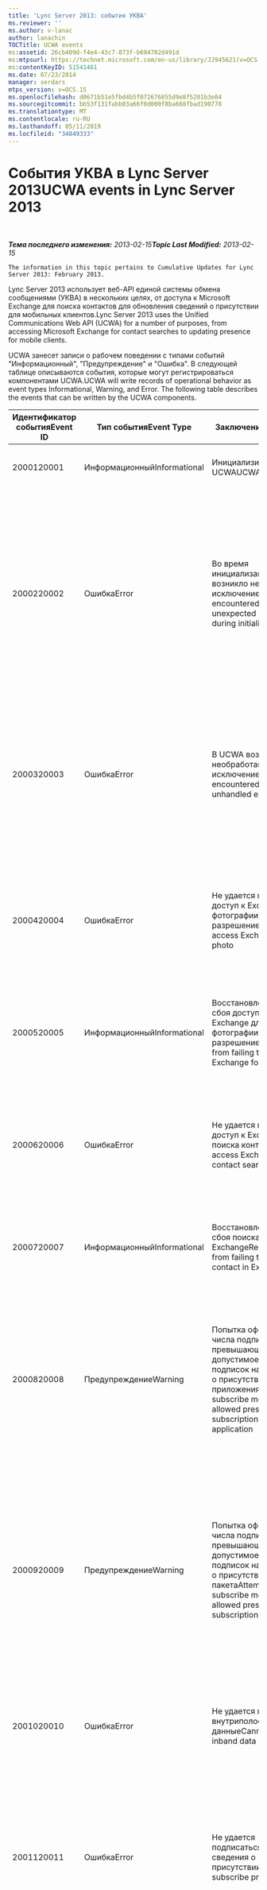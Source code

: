 ```yaml
---
title: 'Lync Server 2013: события УКВА'
ms.reviewer: ''
ms.author: v-lanac
author: lanachin
TOCTitle: UCWA events
ms:assetid: 26cb409d-f4e4-43c7-873f-b694702d491d
ms:mtpsurl: https://technet.microsoft.com/en-us/library/JJ945621(v=OCS.15)
ms:contentKeyID: 51541461
ms.date: 07/23/2014
manager: serdars
mtps_version: v=OCS.15
ms.openlocfilehash: d0671b51e5fbd4b5f072676855d9e8f5201b3e04
ms.sourcegitcommit: bb53f131fabb03a66f0d000f8ba668fbad190778
ms.translationtype: MT
ms.contentlocale: ru-RU
ms.lasthandoff: 05/11/2019
ms.locfileid: "34849333"
---
```

<div data-xmlns="http://www.w3.org/1999/xhtml">

<div class="topic" data-xmlns="http://www.w3.org/1999/xhtml" data-msxsl="urn:schemas-microsoft-com:xslt" data-cs="http://msdn.microsoft.com/en-us/">

<div data-asp="http://msdn2.microsoft.com/asp">

# <a name="ucwa-events-in-lync-server-2013"></a><span data-ttu-id="d5f33-102">События УКВА в Lync Server 2013</span><span class="sxs-lookup"><span data-stu-id="d5f33-102">UCWA events in Lync Server 2013</span></span>

</div>

<div id="mainSection">

<div id="mainBody">

<span> </span>

<span data-ttu-id="d5f33-103">_**Тема последнего изменения:** 2013-02-15_</span><span class="sxs-lookup"><span data-stu-id="d5f33-103">_**Topic Last Modified:** 2013-02-15_</span></span>

    The information in this topic pertains to Cumulative Updates for Lync Server 2013: February 2013.

<span data-ttu-id="d5f33-104">Lync Server 2013 использует веб-API единой системы обмена сообщениями (УКВА) в нескольких целях, от доступа к Microsoft Exchange для поиска контактов для обновления сведений о присутствии для мобильных клиентов.</span><span class="sxs-lookup"><span data-stu-id="d5f33-104">Lync Server 2013 uses the Unified Communications Web API (UCWA) for a number of purposes, from accessing Microsoft Exchange for contact searches to updating presence for mobile clients.</span></span>

<span data-ttu-id="d5f33-p101">UCWA занесет записи о рабочем поведении с типами событий "Информационный", "Предупреждение" и "Ошибка". В следующей таблице описываются события, которые могут регистрироваться компонентами UCWA.</span><span class="sxs-lookup"><span data-stu-id="d5f33-p101">UCWA will write records of operational behavior as event types Informational, Warning, and Error. The following table describes the events that can be written by the UCWA components.</span></span>


<table>
<colgroup>
<col style="width: 25%" />
<col style="width: 25%" />
<col style="width: 25%" />
<col style="width: 25%" />
</colgroup>
<thead>
<tr class="header">
<th><span data-ttu-id="d5f33-107">Идентификатор события</span><span class="sxs-lookup"><span data-stu-id="d5f33-107">Event ID</span></span></th>
<th><span data-ttu-id="d5f33-108">Тип события</span><span class="sxs-lookup"><span data-stu-id="d5f33-108">Event Type</span></span></th>
<th><span data-ttu-id="d5f33-109">Заключение</span><span class="sxs-lookup"><span data-stu-id="d5f33-109">Summary</span></span></th>
<th><span data-ttu-id="d5f33-110">Причина и решение проблемы</span><span class="sxs-lookup"><span data-stu-id="d5f33-110">Cause and Resolution</span></span></th>
</tr>
</thead>
<tbody>
<tr class="odd">
<td><p><span data-ttu-id="d5f33-111">20001</span><span class="sxs-lookup"><span data-stu-id="d5f33-111">20001</span></span></p></td>
<td><p><span data-ttu-id="d5f33-112">Информационный</span><span class="sxs-lookup"><span data-stu-id="d5f33-112">Informational</span></span></p></td>
<td><p><span data-ttu-id="d5f33-113">Инициализировано UCWA</span><span class="sxs-lookup"><span data-stu-id="d5f33-113">UCWA initialized</span></span></p></td>
<td><p><span data-ttu-id="d5f33-114">Н/Д</span><span class="sxs-lookup"><span data-stu-id="d5f33-114">N/A</span></span></p>
<p><span data-ttu-id="d5f33-115">Н/Д</span><span class="sxs-lookup"><span data-stu-id="d5f33-115">N/A</span></span></p></td>
</tr>
<tr class="even">
<td><p><span data-ttu-id="d5f33-116">20002</span><span class="sxs-lookup"><span data-stu-id="d5f33-116">20002</span></span></p></td>
<td><p><span data-ttu-id="d5f33-117">Ошибка</span><span class="sxs-lookup"><span data-stu-id="d5f33-117">Error</span></span></p></td>
<td><p><span data-ttu-id="d5f33-118">Во время инициализации UCWA возникло неожиданное исключение</span><span class="sxs-lookup"><span data-stu-id="d5f33-118">UCWA encountered an unexpected exception during initialization</span></span></p></td>
<td><p><span data-ttu-id="d5f33-119">Во время инициализации возникла неожиданная ошибка</span><span class="sxs-lookup"><span data-stu-id="d5f33-119">An unexpected error has occurred during initialization</span></span></p>
<p><span data-ttu-id="d5f33-120">Изучите сведения об исключении в соответствующей записи журнала событий, чтобы определить возможную причину</span><span class="sxs-lookup"><span data-stu-id="d5f33-120">Examine the exception details in the associated event log entry to determine the possible cause</span></span></p></td>
</tr>
<tr class="odd">
<td><p><span data-ttu-id="d5f33-121">20003</span><span class="sxs-lookup"><span data-stu-id="d5f33-121">20003</span></span></p></td>
<td><p><span data-ttu-id="d5f33-122">Ошибка</span><span class="sxs-lookup"><span data-stu-id="d5f33-122">Error</span></span></p></td>
<td><p><span data-ttu-id="d5f33-123">В UCWA возникло необработанное исключение</span><span class="sxs-lookup"><span data-stu-id="d5f33-123">UCWA encountered an unhandled exception</span></span></p></td>
<td><p><span data-ttu-id="d5f33-124">Возникло необработанное исключение</span><span class="sxs-lookup"><span data-stu-id="d5f33-124">An unhandled exception happened</span></span></p>
<p><span data-ttu-id="d5f33-p102">Перезапустите сервер. Если проблема не устранена, обратитесь в службу поддержки продукта.</span><span class="sxs-lookup"><span data-stu-id="d5f33-p102">Restart the server. If the problem persists contact product support</span></span></p></td>
</tr>
<tr class="even">
<td><p><span data-ttu-id="d5f33-127">20004</span><span class="sxs-lookup"><span data-stu-id="d5f33-127">20004</span></span></p></td>
<td><p><span data-ttu-id="d5f33-128">Ошибка</span><span class="sxs-lookup"><span data-stu-id="d5f33-128">Error</span></span></p></td>
<td><p><span data-ttu-id="d5f33-129">Не удается получить доступ к Exchange для фотографии с высоким разрешением</span><span class="sxs-lookup"><span data-stu-id="d5f33-129">Cannot access Exchange for HD photo</span></span></p></td>
<td><p><span data-ttu-id="d5f33-130">Недоступно подключение к Exchange</span><span class="sxs-lookup"><span data-stu-id="d5f33-130">Connection to Exchange is not available</span></span></p>
<p><span data-ttu-id="d5f33-131">Убедитесь в доступности соединения с Exchange</span><span class="sxs-lookup"><span data-stu-id="d5f33-131">Make sure the connection to Exchange is available</span></span></p></td>
</tr>
<tr class="odd">
<td><p><span data-ttu-id="d5f33-132">20005</span><span class="sxs-lookup"><span data-stu-id="d5f33-132">20005</span></span></p></td>
<td><p><span data-ttu-id="d5f33-133">Информационный</span><span class="sxs-lookup"><span data-stu-id="d5f33-133">Informational</span></span></p></td>
<td><p><span data-ttu-id="d5f33-134">Восстановление после сбоя доступа к Exchange для фотографии с высоким разрешением</span><span class="sxs-lookup"><span data-stu-id="d5f33-134">Recovered from failing to access Exchange for HD photo</span></span></p></td>
<td><p><span data-ttu-id="d5f33-135">Н/Д</span><span class="sxs-lookup"><span data-stu-id="d5f33-135">N/A</span></span></p></td>
</tr>
<tr class="even">
<td><p><span data-ttu-id="d5f33-136">20006</span><span class="sxs-lookup"><span data-stu-id="d5f33-136">20006</span></span></p></td>
<td><p><span data-ttu-id="d5f33-137">Ошибка</span><span class="sxs-lookup"><span data-stu-id="d5f33-137">Error</span></span></p></td>
<td><p><span data-ttu-id="d5f33-138">Не удается получить доступ к Exchange для поиска контакта</span><span class="sxs-lookup"><span data-stu-id="d5f33-138">Cannot access Exchange for contact search</span></span></p></td>
<td><p><span data-ttu-id="d5f33-139">Недоступно подключение к Exchange</span><span class="sxs-lookup"><span data-stu-id="d5f33-139">Connection to Exchange is not available</span></span></p>
<p><span data-ttu-id="d5f33-140">Убедитесь в доступности соединения с Exchange</span><span class="sxs-lookup"><span data-stu-id="d5f33-140">Make sure the connection to Exchange is available</span></span></p></td>
</tr>
<tr class="odd">
<td><p><span data-ttu-id="d5f33-141">20007</span><span class="sxs-lookup"><span data-stu-id="d5f33-141">20007</span></span></p></td>
<td><p><span data-ttu-id="d5f33-142">Информационный</span><span class="sxs-lookup"><span data-stu-id="d5f33-142">Informational</span></span></p></td>
<td><p><span data-ttu-id="d5f33-143">Восстановление после сбоя поиска контакта в Exchange</span><span class="sxs-lookup"><span data-stu-id="d5f33-143">Recovered from failing to search contact in Exchange</span></span></p></td>
<td><p><span data-ttu-id="d5f33-144">Н/Д</span><span class="sxs-lookup"><span data-stu-id="d5f33-144">N/A</span></span></p></td>
</tr>
<tr class="even">
<td><p><span data-ttu-id="d5f33-145">20008</span><span class="sxs-lookup"><span data-stu-id="d5f33-145">20008</span></span></p></td>
<td><p><span data-ttu-id="d5f33-146">Предупреждение</span><span class="sxs-lookup"><span data-stu-id="d5f33-146">Warning</span></span></p></td>
<td><p><span data-ttu-id="d5f33-147">Попытка оформления числа подписок, превышающего допустимое количество подписок на сведения о присутствии для приложения</span><span class="sxs-lookup"><span data-stu-id="d5f33-147">Attempt to subscribe more than the allowed presence subscriptions per application</span></span></p></td>
<td><p><span data-ttu-id="d5f33-148">Попытка оформления числа подписок, превышающего допустимое количество подписок на сведения о присутствии для приложения</span><span class="sxs-lookup"><span data-stu-id="d5f33-148">Attempt to subscribe more than the allowed presence subscriptions per application</span></span></p>
<p><span data-ttu-id="d5f33-149">Проверьте клиенты на наличие лишних подписок</span><span class="sxs-lookup"><span data-stu-id="d5f33-149">Check the clients for unnecessary subscriptions</span></span></p></td>
</tr>
<tr class="odd">
<td><p><span data-ttu-id="d5f33-150">20009</span><span class="sxs-lookup"><span data-stu-id="d5f33-150">20009</span></span></p></td>
<td><p><span data-ttu-id="d5f33-151">Предупреждение</span><span class="sxs-lookup"><span data-stu-id="d5f33-151">Warning</span></span></p></td>
<td><p><span data-ttu-id="d5f33-152">Попытка оформления числа подписок, превышающего допустимое количество подписок на сведения о присутствии для пакета</span><span class="sxs-lookup"><span data-stu-id="d5f33-152">Attempt to subscribe more than the allowed presence subscriptions per batch</span></span></p></td>
<td><p><span data-ttu-id="d5f33-153">Попытка оформления числа подписок, превышающего допустимое количество подписок на сведения о присутствии для пакета</span><span class="sxs-lookup"><span data-stu-id="d5f33-153">Attempt to subscribe more than the allowed presence subscriptions per batch</span></span></p>
<p><span data-ttu-id="d5f33-154">Проверьте клиенты на наличие лишних подписок</span><span class="sxs-lookup"><span data-stu-id="d5f33-154">Check the clients for unnecessary subscriptions</span></span></p></td>
</tr>
<tr class="even">
<td><p><span data-ttu-id="d5f33-155">20010</span><span class="sxs-lookup"><span data-stu-id="d5f33-155">20010</span></span></p></td>
<td><p><span data-ttu-id="d5f33-156">Ошибка</span><span class="sxs-lookup"><span data-stu-id="d5f33-156">Error</span></span></p></td>
<td><p><span data-ttu-id="d5f33-157">Не удается получить внутриполосные данные</span><span class="sxs-lookup"><span data-stu-id="d5f33-157">Cannot retrieve inband data</span></span></p></td>
<td><p><span data-ttu-id="d5f33-158">Не удается получить внутриполосные данные</span><span class="sxs-lookup"><span data-stu-id="d5f33-158">Cannot retrieve inband data</span></span></p>
<p><span data-ttu-id="d5f33-159">Если проблема не устранена, обратитесь в службу поддержки продукта.</span><span class="sxs-lookup"><span data-stu-id="d5f33-159">If the problem persists contact product support</span></span></p></td>
</tr>
<tr class="odd">
<td><p><span data-ttu-id="d5f33-160">20011</span><span class="sxs-lookup"><span data-stu-id="d5f33-160">20011</span></span></p></td>
<td><p><span data-ttu-id="d5f33-161">Ошибка</span><span class="sxs-lookup"><span data-stu-id="d5f33-161">Error</span></span></p></td>
<td><p><span data-ttu-id="d5f33-162">Не удается подписаться на сведения о присутствии</span><span class="sxs-lookup"><span data-stu-id="d5f33-162">Cannot subscribe presence</span></span></p></td>
<td><p><span data-ttu-id="d5f33-163">Не удается подписаться на сведения о присутствии</span><span class="sxs-lookup"><span data-stu-id="d5f33-163">Cannot subscribe presence</span></span></p>
<p><span data-ttu-id="d5f33-164">Если проблема не устранена, обратитесь в службу поддержки продукта.</span><span class="sxs-lookup"><span data-stu-id="d5f33-164">If the problem persists contact product support</span></span></p></td>
</tr>
<tr class="even">
<td><p><span data-ttu-id="d5f33-165">20012</span><span class="sxs-lookup"><span data-stu-id="d5f33-165">20012</span></span></p></td>
<td><p><span data-ttu-id="d5f33-166">Ошибка</span><span class="sxs-lookup"><span data-stu-id="d5f33-166">Error</span></span></p></td>
<td><p><span data-ttu-id="d5f33-167">Не удалось зарегистрировать конечную точку</span><span class="sxs-lookup"><span data-stu-id="d5f33-167">Failed to register endpoint</span></span></p></td>
<td><p><span data-ttu-id="d5f33-168">Не удалось зарегистрировать конечную точку</span><span class="sxs-lookup"><span data-stu-id="d5f33-168">Failed to register endpoint</span></span></p>
<p><span data-ttu-id="d5f33-169">Если проблема не устранена, обратитесь в службу поддержки продукта.</span><span class="sxs-lookup"><span data-stu-id="d5f33-169">If the problem persists contact product support</span></span></p></td>
</tr>
<tr class="odd">
<td><p><span data-ttu-id="d5f33-170">20013</span><span class="sxs-lookup"><span data-stu-id="d5f33-170">20013</span></span></p></td>
<td><p><span data-ttu-id="d5f33-171">Ошибка</span><span class="sxs-lookup"><span data-stu-id="d5f33-171">Error</span></span></p></td>
<td><p><span data-ttu-id="d5f33-172">IM MCU недоступен</span><span class="sxs-lookup"><span data-stu-id="d5f33-172">IM MCU is unavailable</span></span></p></td>
<td><p><span data-ttu-id="d5f33-173">IM MCU недоступен</span><span class="sxs-lookup"><span data-stu-id="d5f33-173">IM MCU is unavailable</span></span></p>
<p><span data-ttu-id="d5f33-174">Проверьте, запущен ли IM MCU</span><span class="sxs-lookup"><span data-stu-id="d5f33-174">See whether IM MCU is running</span></span></p></td>
</tr>
<tr class="even">
<td><p><span data-ttu-id="d5f33-175">20014</span><span class="sxs-lookup"><span data-stu-id="d5f33-175">20014</span></span></p></td>
<td><p><span data-ttu-id="d5f33-176">Информационный</span><span class="sxs-lookup"><span data-stu-id="d5f33-176">Informational</span></span></p></td>
<td><p><span data-ttu-id="d5f33-177">Восстановление после сбоя подключения к IM MCU</span><span class="sxs-lookup"><span data-stu-id="d5f33-177">Recovered from failing to connect to IM MCU</span></span></p></td>
<td><p><span data-ttu-id="d5f33-178">Н/Д</span><span class="sxs-lookup"><span data-stu-id="d5f33-178">N/A</span></span></p></td>
</tr>
<tr class="odd">
<td><p><span data-ttu-id="d5f33-179">20015</span><span class="sxs-lookup"><span data-stu-id="d5f33-179">20015</span></span></p></td>
<td><p><span data-ttu-id="d5f33-180">Ошибка</span><span class="sxs-lookup"><span data-stu-id="d5f33-180">Error</span></span></p></td>
<td><p><span data-ttu-id="d5f33-181">AV MCU недоступен</span><span class="sxs-lookup"><span data-stu-id="d5f33-181">AV MCU is unavailable</span></span></p></td>
<td><p><span data-ttu-id="d5f33-182">AV MCU недоступен</span><span class="sxs-lookup"><span data-stu-id="d5f33-182">AV MCU is unavailable</span></span></p>
<p><span data-ttu-id="d5f33-183">Проверьте, запущен ли AV MCU</span><span class="sxs-lookup"><span data-stu-id="d5f33-183">See whether AV MCU is running</span></span></p></td>
</tr>
<tr class="even">
<td><p><span data-ttu-id="d5f33-184">20016</span><span class="sxs-lookup"><span data-stu-id="d5f33-184">20016</span></span></p></td>
<td><p><span data-ttu-id="d5f33-185">Информационный</span><span class="sxs-lookup"><span data-stu-id="d5f33-185">Informational</span></span></p></td>
<td><p><span data-ttu-id="d5f33-186">Восстановление после сбоя подключения к AV MCU</span><span class="sxs-lookup"><span data-stu-id="d5f33-186">Recovered from failing to connect to AV MCU</span></span></p></td>
<td><p><span data-ttu-id="d5f33-187">Н/Д</span><span class="sxs-lookup"><span data-stu-id="d5f33-187">N/A</span></span></p></td>
</tr>
<tr class="odd">
<td><p><span data-ttu-id="d5f33-188">20017</span><span class="sxs-lookup"><span data-stu-id="d5f33-188">20017</span></span></p></td>
<td><p><span data-ttu-id="d5f33-189">Ошибка</span><span class="sxs-lookup"><span data-stu-id="d5f33-189">Error</span></span></p></td>
<td><p><span data-ttu-id="d5f33-190">AS MCU недоступен</span><span class="sxs-lookup"><span data-stu-id="d5f33-190">AS MCU is unavailable</span></span></p></td>
<td><p><span data-ttu-id="d5f33-191">AS MCU недоступен</span><span class="sxs-lookup"><span data-stu-id="d5f33-191">AS MCU is unavailable</span></span></p>
<p><span data-ttu-id="d5f33-192">Проверьте, запущен ли AS MCU</span><span class="sxs-lookup"><span data-stu-id="d5f33-192">See whether AS MCU is running</span></span></p></td>
</tr>
<tr class="even">
<td><p><span data-ttu-id="d5f33-193">20018</span><span class="sxs-lookup"><span data-stu-id="d5f33-193">20018</span></span></p></td>
<td><p><span data-ttu-id="d5f33-194">Информационный</span><span class="sxs-lookup"><span data-stu-id="d5f33-194">Informational</span></span></p></td>
<td><p><span data-ttu-id="d5f33-195">Восстановление после сбоя подключения к AS MCU</span><span class="sxs-lookup"><span data-stu-id="d5f33-195">Recovered from failing to connect to AS MCU</span></span></p></td>
<td><p><span data-ttu-id="d5f33-196">Н/Д</span><span class="sxs-lookup"><span data-stu-id="d5f33-196">N/A</span></span></p></td>
</tr>
<tr class="odd">
<td><p><span data-ttu-id="d5f33-197">20019</span><span class="sxs-lookup"><span data-stu-id="d5f33-197">20019</span></span></p></td>
<td><p><span data-ttu-id="d5f33-198">Ошибка</span><span class="sxs-lookup"><span data-stu-id="d5f33-198">Error</span></span></p></td>
<td><p><span data-ttu-id="d5f33-199">MCU данных недоступен</span><span class="sxs-lookup"><span data-stu-id="d5f33-199">Data MCU is unavailable</span></span></p></td>
<td><p><span data-ttu-id="d5f33-200">MCU данных недоступен</span><span class="sxs-lookup"><span data-stu-id="d5f33-200">Data MCU is unavailable</span></span></p>
<p><span data-ttu-id="d5f33-201">Проверьте, запущен ли MCU данных</span><span class="sxs-lookup"><span data-stu-id="d5f33-201">See whether Data MCU is running</span></span></p></td>
</tr>
<tr class="even">
<td><p><span data-ttu-id="d5f33-202">20020</span><span class="sxs-lookup"><span data-stu-id="d5f33-202">20020</span></span></p></td>
<td><p><span data-ttu-id="d5f33-203">Информационный</span><span class="sxs-lookup"><span data-stu-id="d5f33-203">Informational</span></span></p></td>
<td><p><span data-ttu-id="d5f33-204">Восстановление после сбоя подключения к MCU данных</span><span class="sxs-lookup"><span data-stu-id="d5f33-204">Recovered from failing to connect to Data MCU</span></span></p></td>
<td><p><span data-ttu-id="d5f33-205">Н/Д</span><span class="sxs-lookup"><span data-stu-id="d5f33-205">N/A</span></span></p></td>
</tr>
<tr class="odd">
<td><p><span data-ttu-id="d5f33-206">20021</span><span class="sxs-lookup"><span data-stu-id="d5f33-206">20021</span></span></p></td>
<td><p><span data-ttu-id="d5f33-207">Ошибка</span><span class="sxs-lookup"><span data-stu-id="d5f33-207">Error</span></span></p></td>
<td><p><span data-ttu-id="d5f33-208">Не удается присоединиться к IM MCU</span><span class="sxs-lookup"><span data-stu-id="d5f33-208">Cannot join IM MCU</span></span></p></td>
<td><p><span data-ttu-id="d5f33-209">Не удается присоединиться к IM MCU</span><span class="sxs-lookup"><span data-stu-id="d5f33-209">Cannot join IM MCU</span></span></p>
<p><span data-ttu-id="d5f33-210">Проверьте, запущен ли IM MCU</span><span class="sxs-lookup"><span data-stu-id="d5f33-210">See whether IM MCU is running</span></span></p></td>
</tr>
<tr class="even">
<td><p><span data-ttu-id="d5f33-211">20022</span><span class="sxs-lookup"><span data-stu-id="d5f33-211">20022</span></span></p></td>
<td><p><span data-ttu-id="d5f33-212">Ошибка</span><span class="sxs-lookup"><span data-stu-id="d5f33-212">Error</span></span></p></td>
<td><p><span data-ttu-id="d5f33-213">Не удается присоединиться к AV MCU</span><span class="sxs-lookup"><span data-stu-id="d5f33-213">Cannot join AV MCU</span></span></p></td>
<td><p><span data-ttu-id="d5f33-214">Не удается присоединиться к AV MCU</span><span class="sxs-lookup"><span data-stu-id="d5f33-214">Cannot join AV MCU</span></span></p>
<p><span data-ttu-id="d5f33-215">Проверьте, запущен ли AV MCU</span><span class="sxs-lookup"><span data-stu-id="d5f33-215">See whether AV MCU is running</span></span></p></td>
</tr>
<tr class="odd">
<td><p><span data-ttu-id="d5f33-216">20023</span><span class="sxs-lookup"><span data-stu-id="d5f33-216">20023</span></span></p></td>
<td><p><span data-ttu-id="d5f33-217">Ошибка</span><span class="sxs-lookup"><span data-stu-id="d5f33-217">Error</span></span></p></td>
<td><p><span data-ttu-id="d5f33-218">Не удается присоединиться к AS MCU</span><span class="sxs-lookup"><span data-stu-id="d5f33-218">Cannot join AS MCU</span></span></p></td>
<td><p><span data-ttu-id="d5f33-219">Не удается присоединиться к AS MCU</span><span class="sxs-lookup"><span data-stu-id="d5f33-219">Cannot join AS MCU</span></span></p>
<p><span data-ttu-id="d5f33-220">Проверьте, запущен ли AS MCU</span><span class="sxs-lookup"><span data-stu-id="d5f33-220">See whether AS MCU is running</span></span></p></td>
</tr>
<tr class="even">
<td><p><span data-ttu-id="d5f33-221">20024</span><span class="sxs-lookup"><span data-stu-id="d5f33-221">20024</span></span></p></td>
<td><p><span data-ttu-id="d5f33-222">Ошибка</span><span class="sxs-lookup"><span data-stu-id="d5f33-222">Error</span></span></p></td>
<td><p><span data-ttu-id="d5f33-223">Не удается присоединиться к MCU данных</span><span class="sxs-lookup"><span data-stu-id="d5f33-223">Cannot join Data MCU</span></span></p></td>
<td><p><span data-ttu-id="d5f33-224">Не удается присоединиться к MCU данных</span><span class="sxs-lookup"><span data-stu-id="d5f33-224">Cannot join Data MCU</span></span></p>
<p><span data-ttu-id="d5f33-225">Проверьте, запущен ли MCU данных</span><span class="sxs-lookup"><span data-stu-id="d5f33-225">See whether Data MCU is running</span></span></p></td>
</tr>
<tr class="odd">
<td><p><span data-ttu-id="d5f33-226">20025</span><span class="sxs-lookup"><span data-stu-id="d5f33-226">20025</span></span></p></td>
<td><p><span data-ttu-id="d5f33-227">Ошибка</span><span class="sxs-lookup"><span data-stu-id="d5f33-227">Error</span></span></p></td>
<td><p><span data-ttu-id="d5f33-228">Не удается получить доступ к Active Directory для фотографии</span><span class="sxs-lookup"><span data-stu-id="d5f33-228">Cannot access active directory for photo</span></span></p></td>
<td><p><span data-ttu-id="d5f33-229">Недоступно подключение к Active Directory</span><span class="sxs-lookup"><span data-stu-id="d5f33-229">Connection to active directory is not available</span></span></p>
<p><span data-ttu-id="d5f33-230">Убедитесь в доступности соединения с Active Directory</span><span class="sxs-lookup"><span data-stu-id="d5f33-230">Make sure the connection to active directory is available</span></span></p></td>
</tr>
<tr class="even">
<td><p><span data-ttu-id="d5f33-231">20026</span><span class="sxs-lookup"><span data-stu-id="d5f33-231">20026</span></span></p></td>
<td><p><span data-ttu-id="d5f33-232">Информационный</span><span class="sxs-lookup"><span data-stu-id="d5f33-232">Informational</span></span></p></td>
<td><p><span data-ttu-id="d5f33-233">Восстановление после сбоя доступа к Active Directory для фотографии</span><span class="sxs-lookup"><span data-stu-id="d5f33-233">Recovered from failing to access active directory for photo</span></span></p></td>
<td><p><span data-ttu-id="d5f33-234">Н/Д</span><span class="sxs-lookup"><span data-stu-id="d5f33-234">N/A</span></span></p></td>
</tr>
<tr class="odd">
<td><p><span data-ttu-id="d5f33-235">20027</span><span class="sxs-lookup"><span data-stu-id="d5f33-235">20027</span></span></p></td>
<td><p><span data-ttu-id="d5f33-236">Предупреждение</span><span class="sxs-lookup"><span data-stu-id="d5f33-236">Warning</span></span></p></td>
<td><p><span data-ttu-id="d5f33-237">Не удается выполнить десериализацию</span><span class="sxs-lookup"><span data-stu-id="d5f33-237">Cannot deserialize</span></span></p></td>
<td><p><span data-ttu-id="d5f33-238">Не удается выполнить десериализацию</span><span class="sxs-lookup"><span data-stu-id="d5f33-238">Cannot deserialize</span></span></p>
<p><span data-ttu-id="d5f33-239">Если проблема не устранена, обратитесь в службу поддержки продукта.</span><span class="sxs-lookup"><span data-stu-id="d5f33-239">If the problem persists contact product support</span></span></p></td>
</tr>
</tbody>
</table>


</div>

<span> </span>

</div>

</div>

</div>

